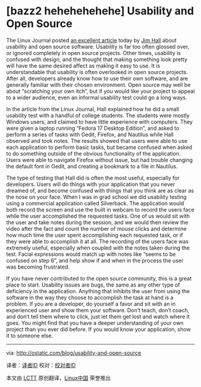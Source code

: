 [bazz2 hehehehehehe]
Usability and Open Source
================================================================================
The Linux Journal posted [an excellent article][1] today by [Jim Hall][2] about usability and open source software. Usability is far too often glossed over, or ignored completely in open source projects. Other times, usability is confused with design, and the thought that making something look pretty will have the same desired affect as making it easy to use. It is understandable that usability is often overlooked in open source projects. After all, developers already know how to use their own software, and are generally familiar with their chosen environment. Open source may well be about “scratching your own itch”, but if you would like your project to appeal to a wider audience, even an informal usability test could go a long ways.

In the article from the Linux Journal, Hall explained how he did a small usability test with a handful of college students. The students were mostly Windows users, and claimed to have little experience with computers. They were given a laptop running “Fedora 17 Desktop Edition”, and asked to perform a series of tasks with Gedit, Firefox, and Nautilus while Hall observed and took notes. The results showed that users were able to use each application to perform basic tasks, but became confused when asked to do something outside of the obvious functionality of the application. Users were able to navigate Firefox without issue, but had trouble changing the default font in Gedit, and creating a bookmark to a file in Nautilus.

The type of testing that Hall did is often the most useful, especially for developers. Users will do things with your application that you never dreamed of, and become confused with things that you think are as clear as the nose on your face. When I was in grad school we did usability testing using a commercial application called Silverback. The application would both record the screen and use the built in webcam to record the users face while the user accomplished the requested tasks. One of us would sit with the user and take notes during the session, and we would then review the video after the fact and count the number of mouse clicks and determine how much time the user spent accomplishing each requested task, or if they were able to accomplish it at all. The recording of the users face was extremely useful, especially when coupled with the notes taken during the test. Facial expressions would match up with notes like “seems to be confused on step 6”, and help show if and when in the process the user was becoming frustrated.

If you have never contributed to the open source community, this is a great place to start. Usability issues are bugs, the same as any other type of deficiency in the application. Anything that inhibits the user from using the software in the way they choose to accomplish the task at hand is a problem. If you are a developer, do yourself a favor and sit with an in experienced user and show them your software. Don’t teach, don’t coach, and don’t tell them where to click, just let them get lost and watch where it goes. You might find that you have a deeper understanding of your own project than you ever did before. If you would know your application, show it to someone else. 

--------------------------------------------------------------------------------

via: http://ostatic.com/blog/usability-and-open-source

译者：[译者ID](https://github.com/译者ID) 校对：[校对者ID](https://github.com/校对者ID)

本文由 [LCTT](https://github.com/LCTT/TranslateProject) 原创翻译，[Linux中国](http://linux.cn/) 荣誉推出

[1]:http://www.linuxjournal.com/content/its-about-user-applying-usability-open-source-software
[2]:http://opensource-usability.blogspot.com/
